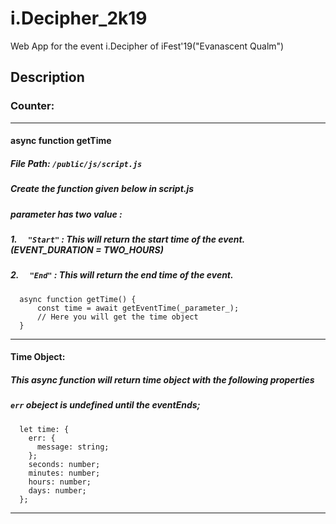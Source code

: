 # i.Decipher_2k19
Web App for the event i.Decipher of iFest'19("Evanascent Qualm")
## Description
### Counter:
---
#### **async function getTime**
##### File Path: `/public/js/script.js`
##### Create the function given below in script.js
##### _parameter_ has two value :
##### 1. `  "Start"` : This will return the start time of the event. (EVENT_DURATION = TWO_HOURS)
##### 2. `  "End"` : This will return the end time of the event.
```
  async function getTime() {
      const time = await getEventTime(_parameter_);
      // Here you will get the time object
  }
```
***
#### Time Object: 
##### This async function will return time object with the following properties
##### `err` obeject is undefined until the eventEnds;
```
  let time: {
    err: {
      message: string;
    };
    seconds: number;
    minutes: number;
    hours: number;
    days: number;
  };
```
***
